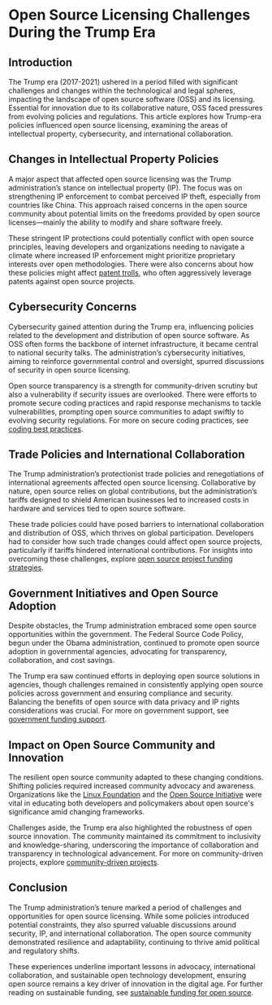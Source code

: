 # Open Source Licensing Challenges During the Trump Era

## Introduction

The Trump era (2017-2021) ushered in a period filled with significant challenges and changes within the technological and legal spheres, impacting the landscape of open source software (OSS) and its licensing. Essential for innovation due to its collaborative nature, OSS faced pressures from evolving policies and regulations. This article explores how Trump-era policies influenced open source licensing, examining the areas of intellectual property, cybersecurity, and international collaboration.

## Changes in Intellectual Property Policies

A major aspect that affected open source licensing was the Trump administration’s stance on intellectual property (IP). The focus was on strengthening IP enforcement to combat perceived IP theft, especially from countries like China. This approach raised concerns in the open source community about potential limits on the freedoms provided by open source licenses—mainly the ability to modify and share software freely.

These stringent IP protections could potentially conflict with open source principles, leaving developers and organizations needing to navigate a climate where increased IP enforcement might prioritize proprietary interests over open methodologies. There were also concerns about how these policies might affect [patent trolls](https://www.license-token.com/wiki/open-source-project-financial-challenges), who often aggressively leverage patents against open source projects.

## Cybersecurity Concerns

Cybersecurity gained attention during the Trump era, influencing policies related to the development and distribution of open source software. As OSS often forms the backbone of internet infrastructure, it became central to national security talks. The administration’s cybersecurity initiatives, aiming to reinforce governmental control and oversight, spurred discussions of security in open source licensing.

Open source transparency is a strength for community-driven scrutiny but also a vulnerability if security issues are overlooked. There were efforts to promote secure coding practices and rapid response mechanisms to tackle vulnerabilities, prompting open source communities to adapt swiftly to evolving security regulations. For more on secure coding practices, see [coding best practices](https://www.license-token.com/wiki/coding-best-practices).

## Trade Policies and International Collaboration

The Trump administration’s protectionist trade policies and renegotiations of international agreements affected open source licensing. Collaborative by nature, open source relies on global contributions, but the administration’s tariffs designed to shield American businesses led to increased costs in hardware and services tied to open source software.

These trade policies could have posed barriers to international collaboration and distribution of OSS, which thrives on global participation. Developers had to consider how such trade changes could affect open source projects, particularly if tariffs hindered international contributions. For insights into overcoming these challenges, explore [open source project funding strategies](https://www.license-token.com/wiki/open-source-project-funding-strategies).

## Government Initiatives and Open Source Adoption

Despite obstacles, the Trump administration embraced some open source opportunities within the government. The Federal Source Code Policy, begun under the Obama administration, continued to promote open source adoption in governmental agencies, advocating for transparency, collaboration, and cost savings.

The Trump era saw continued efforts in deploying open source solutions in agencies, though challenges remained in consistently applying open source policies across government and ensuring compliance and security. Balancing the benefits of open source with data privacy and IP rights considerations was crucial. For more on government support, see [government funding support](https://www.license-token.com/wiki/government-funding-support).

## Impact on Open Source Community and Innovation

The resilient open source community adapted to these changing conditions. Shifting policies required increased community advocacy and awareness. Organizations like the [Linux Foundation](https://www.linuxfoundation.org) and the [Open Source Initiative](https://opensource.org) were vital in educating both developers and policymakers about open source's significance amid changing frameworks.

Challenges aside, the Trump era also highlighted the robustness of open source innovation. The community maintained its commitment to inclusivity and knowledge-sharing, underscoring the importance of collaboration and transparency in technological advancement. For more on community-driven projects, explore [community-driven projects](https://www.license-token.com/wiki/community-driven-projects).

## Conclusion

The Trump administration’s tenure marked a period of challenges and opportunities for open source licensing. While some policies introduced potential constraints, they also spurred valuable discussions around security, IP, and international collaboration. The open source community demonstrated resilience and adaptability, continuing to thrive amid political and regulatory shifts.

These experiences underline important lessons in advocacy, international collaboration, and sustainable open technology development, ensuring open source remains a key driver of innovation in the digital age. For further reading on sustainable funding, see [sustainable funding for open source](https://www.license-token.com/wiki/sustainable-funding-for-open-source).